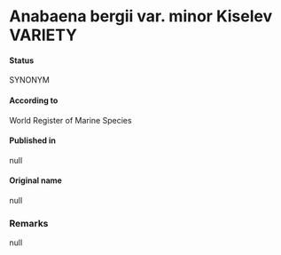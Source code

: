 Anabaena bergii var. minor Kiselev VARIETY
=======

#### Status
SYNONYM

#### According to
World Register of Marine Species

#### Published in
null

#### Original name
null

### Remarks
null